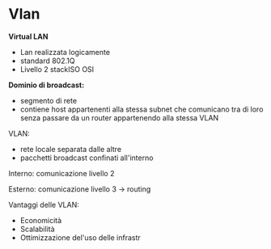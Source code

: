 # Vlan

**Virtual LAN**
- Lan realizzata logicamente
- standard 802.1Q
- Livello 2 stackISO OSI

**Dominio di broadcast:**
- segmento di rete
- contiene host appartenenti alla stessa subnet che comunicano tra di loro senza passare da un router appartenendo alla stessa VLAN

VLAN:
- rete locale separata dalle altre
- pacchetti broadcast confinati all'interno

Interno: comunicazione livello 2

Esterno: comunicazione livello 3 -> routing 

Vantaggi delle VLAN:
- Economicità
- Scalabilità
- Ottimizzazione del'uso delle infrastr
<!--stackedit_data:
eyJoaXN0b3J5IjpbMjA4ODExNDkzMSwtMTU5NDEyMDk2LC0yMj
Y1MzgyOTRdfQ==
-->
